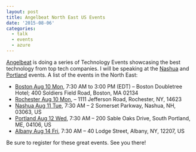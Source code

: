 ```yaml
---
layout: post
title: Angelbeat North East US Events
date: '2015-08-06'
categories:
  - talk
  - events
  - azure
---
```


[Angelbeat](http://www.angelbeat.com/) is doing a series of Technology Events showcasing the best technology from top tech companies.  I will be speaking at the [Nashua](http://www.eventbrite.com/e/nashua-aug-11-registration-16936239749) and [Portland](http://www.eventbrite.com/e/portland-aug-12-registration-16936260812) events.  A list of the events in the North East:

- [Boston Aug 10 Mon](http://www.eventbrite.com/e/boston-august-10-registration-15003439692), 7:30 AM to 3:00 PM (EDT) – Boston Doubletree Hotel; 400 Soldiers Field Road, Boston, MA 02134
- [Rochester Aug 10 Mon](http://www.eventbrite.com/e/rochester-aug-10-registration-16936275857), – 1111 Jefferson Road, Rochester, NY, 14623
- [Nashua Aug 11 Tue](http://www.eventbrite.com/e/nashua-aug-11-registration-16936239749), 7:30 AM – 2 Somerset Parkway, Nashua, NH, 03063, US
- [Portland Aug 12 Wed](http://www.eventbrite.com/e/portland-aug-12-registration-16936260812), 7:30 AM – 200 Sable Oaks Drive, South Portland, ME, 04106, US
- [Albany Aug 14 Fri](http://www.eventbrite.com/e/albany-aug-14-registration-16936301935), 7:30 AM – 40 Lodge Street, Albany, NY, 12207, US

Be sure to register for these great events. See  you there!

